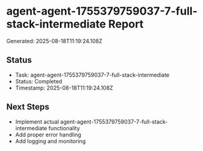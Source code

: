 # agent-agent-1755379759037-7-full-stack-intermediate Report

Generated: 2025-08-18T11:19:24.108Z

## Status
- Task: agent-agent-1755379759037-7-full-stack-intermediate
- Status: Completed
- Timestamp: 2025-08-18T11:19:24.108Z

## Next Steps
- Implement actual agent-agent-1755379759037-7-full-stack-intermediate functionality
- Add proper error handling
- Add logging and monitoring
